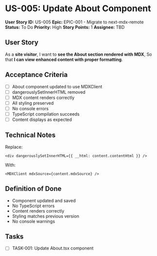 # US-005: Update About Component

**User Story ID:** US-005
**Epic:** EPIC-001 - Migrate to next-mdx-remote
**Status:** To Do
**Priority:** High
**Story Points:** 1
**Assignee:** TBD

## User Story

As a **site visitor**,
I want to **see the About section rendered with MDX**,
So that **I can view enhanced content with proper formatting**.

## Acceptance Criteria

- [ ] About component updated to use MDXClient
- [ ] dangerouslySetInnerHTML removed
- [ ] MDX content renders correctly
- [ ] All styling preserved
- [ ] No console errors
- [ ] TypeScript compilation succeeds
- [ ] Content displays as expected

## Technical Notes

Replace:
```tsx
<div dangerouslySetInnerHTML={{ __html: content.contentHtml }} />
```

With:
```tsx
<MDXClient mdxSource={content.mdxSource} />
```

## Definition of Done

- Component updated and saved
- No TypeScript errors
- Content renders correctly
- Styling matches previous version
- No console warnings

## Tasks

- [ ] TASK-001: Update About.tsx component
